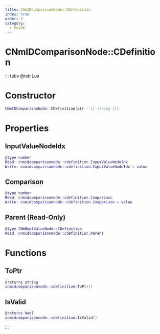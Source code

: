 ```yaml
---
title: CNmIDComparisonNode::CDefinition
index: true
order: 2
category:
  - Guide
---
```


# CNmIDComparisonNode::CDefinition

::: tabs
@tab Lua
# Constructor
```lua
CNmIDComparisonNode::CDefinition(ptr --[[ string ]])
```
# Properties
## InputValueNodeIdx 
```lua
@type number
Read: cnmidcomparisonnode::cdefinition.InputValueNodeIdx
Write: cnmidcomparisonnode::cdefinition.InputValueNodeIdx = value
```
## Comparison 
```lua
@type number
Read: cnmidcomparisonnode::cdefinition.Comparison
Write: cnmidcomparisonnode::cdefinition.Comparison = value
```
## Parent (Read-Only)
```lua
@type CNmBoolValueNode::CDefinition
Read: cnmidcomparisonnode::cdefinition.Parent
```
# Functions
## ToPtr
```lua
@returns string
cnmidcomparisonnode::cdefinition:ToPtr()
```
## IsValid
```lua
@returns bool
cnmidcomparisonnode::cdefinition:IsValid()
```

:::